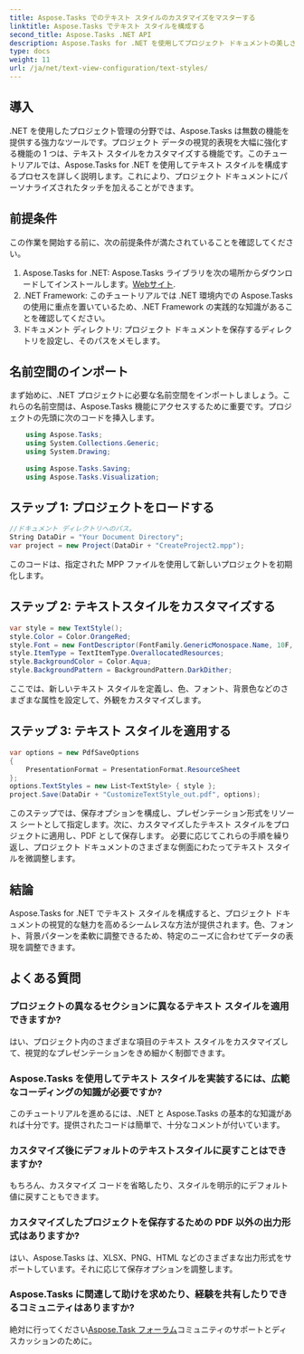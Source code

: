 ```yaml
---
title: Aspose.Tasks でのテキスト スタイルのカスタマイズをマスターする
linktitle: Aspose.Tasks でテキスト スタイルを構成する
second_title: Aspose.Tasks .NET API
description: Aspose.Tasks for .NET を使用してプロジェクト ドキュメントの美しさを強化します。テキスト スタイルを簡単にカスタマイズして、視覚的に魅力的な表現を実現します。
type: docs
weight: 11
url: /ja/net/text-view-configuration/text-styles/
---
```

## 導入
.NET を使用したプロジェクト管理の分野では、Aspose.Tasks は無数の機能を提供する強力なツールです。プロジェクト データの視覚的表現を大幅に強化する機能の 1 つは、テキスト スタイルをカスタマイズする機能です。このチュートリアルでは、Aspose.Tasks for .NET を使用してテキスト スタイルを構成するプロセスを詳しく説明します。これにより、プロジェクト ドキュメントにパーソナライズされたタッチを加えることができます。
## 前提条件
この作業を開始する前に、次の前提条件が満たされていることを確認してください。
1.  Aspose.Tasks for .NET: Aspose.Tasks ライブラリを次の場所からダウンロードしてインストールします。[Webサイト](https://releases.aspose.com/tasks/net/).
2. .NET Framework: このチュートリアルでは .NET 環境内での Aspose.Tasks の使用に重点を置いているため、.NET Framework の実践的な知識があることを確認してください。
3. ドキュメント ディレクトリ: プロジェクト ドキュメントを保存するディレクトリを設定し、そのパスをメモします。
## 名前空間のインポート
まず始めに、.NET プロジェクトに必要な名前空間をインポートしましょう。これらの名前空間は、Aspose.Tasks 機能にアクセスするために重要です。プロジェクトの先頭に次のコードを挿入します。
```csharp
    using Aspose.Tasks;
    using System.Collections.Generic;
    using System.Drawing;
    
    using Aspose.Tasks.Saving;
    using Aspose.Tasks.Visualization;
```
## ステップ 1: プロジェクトをロードする
```csharp
//ドキュメント ディレクトリへのパス。
String DataDir = "Your Document Directory";
var project = new Project(DataDir + "CreateProject2.mpp");
```
このコードは、指定された MPP ファイルを使用して新しいプロジェクトを初期化します。
## ステップ 2: テキストスタイルをカスタマイズする
```csharp
var style = new TextStyle();
style.Color = Color.OrangeRed;
style.Font = new FontDescriptor(FontFamily.GenericMonospace.Name, 10F, FontStyles.Bold | FontStyles.Italic);
style.ItemType = TextItemType.OverallocatedResources;
style.BackgroundColor = Color.Aqua;
style.BackgroundPattern = BackgroundPattern.DarkDither;
```
ここでは、新しいテキスト スタイルを定義し、色、フォント、背景色などのさまざまな属性を設定して、外観をカスタマイズします。
## ステップ 3: テキスト スタイルを適用する
```csharp
var options = new PdfSaveOptions
{
    PresentationFormat = PresentationFormat.ResourceSheet
};
options.TextStyles = new List<TextStyle> { style };
project.Save(DataDir + "CustomizeTextStyle_out.pdf", options);
```
このステップでは、保存オプションを構成し、プレゼンテーション形式をリソース シートとして指定します。次に、カスタマイズしたテキスト スタイルをプロジェクトに適用し、PDF として保存します。
必要に応じてこれらの手順を繰り返し、プロジェクト ドキュメントのさまざまな側面にわたってテキスト スタイルを微調整します。
## 結論
Aspose.Tasks for .NET でテキスト スタイルを構成すると、プロジェクト ドキュメントの視覚的な魅力を高めるシームレスな方法が提供されます。色、フォント、背景パターンを柔軟に調整できるため、特定のニーズに合わせてデータの表現を調整できます。
## よくある質問
### プロジェクトの異なるセクションに異なるテキスト スタイルを適用できますか?
はい、プロジェクト内のさまざまな項目のテキスト スタイルをカスタマイズして、視覚的なプレゼンテーションをきめ細かく制御できます。
### Aspose.Tasks を使用してテキスト スタイルを実装するには、広範なコーディングの知識が必要ですか?
このチュートリアルを進めるには、.NET と Aspose.Tasks の基本的な知識があれば十分です。提供されたコードは簡単で、十分なコメントが付いています。
### カスタマイズ後にデフォルトのテキストスタイルに戻すことはできますか?
もちろん、カスタマイズ コードを省略したり、スタイルを明示的にデフォルト値に戻すこともできます。
### カスタマイズしたプロジェクトを保存するための PDF 以外の出力形式はありますか?
はい、Aspose.Tasks は、XLSX、PNG、HTML などのさまざまな出力形式をサポートしています。それに応じて保存オプションを調整します。
### Aspose.Tasks に関連して助けを求めたり、経験を共有したりできるコミュニティはありますか?
絶対に行ってください[Aspose.Task フォーラム](https://forum.aspose.com/c/tasks/15)コミュニティのサポートとディスカッションのために。
